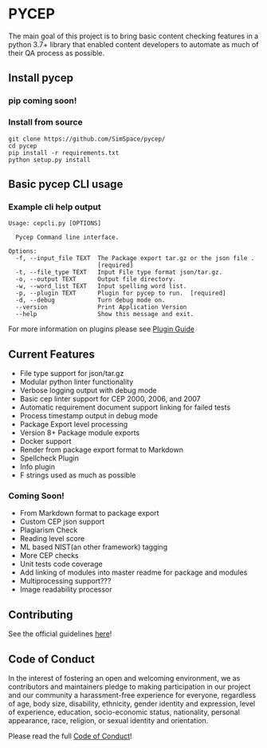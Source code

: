 # PYCEP

The main goal of this project is to bring basic content checking features in a python 3.7+ library that enabled content developers to automate as much of their QA process as possible.

## Install pycep

### pip coming soon!

### Install from source

    git clone https://github.com/SimSpace/pycep/
    cd pycep 
    pip install -r requirements.txt
    python setup.py install

## Basic pycep CLI usage

### Example cli help output

    Usage: cepcli.py [OPTIONS]
    
      Pycep Command line interface.
    
    Options:
      -f, --input_file TEXT  The Package export tar.gz or the json file .
                             [required]
      -t, --file_type TEXT   Input File type format json/tar.gz.
      -o, --output TEXT      Output file directory.
      -w, --word_list TEXT   Input spelling word list.
      -p, --plugin TEXT      Plugin for pycep to run.  [required]
      -d, --debug            Turn debug mode on.
      --version              Print Application Version
      --help                 Show this message and exit.



For more information on plugins please see [Plugin Guide](docs/PLUGINS.md)

## Current Features

-   File type support for json/tar.gz 
-   Modular python linter functionality 
-   Verbose logging output with debug mode
-   Basic cep linter support for CEP 2000, 2006, and 2007
-   Automatic requirement document support linking for failed tests
-   Process timestamp output in debug mode
-   Package Export level processing 
-   Version 8+ Package module exports
-   Docker support
-   Render from package export format to Markdown
-   Spellcheck Plugin
-   Info plugin
-   F strings used as much as possible


### Coming Soon!

-   From Markdown format to package export
-   Custom CEP json support
-   Plagiarism Check
-   Reading level score
-   ML based NIST(an other framework) tagging
-   More CEP checks
-   Unit tests code coverage
-   Add linking of modules into master readme for package and modules
-   Multiprocessing support???
-   Image readability processor

## Contributing  

See the official guidelines [here](docs/CONTRIBUTING.md)!

## Code of Conduct 
In the interest of fostering an open and welcoming environment, we as contributors and maintainers pledge to making participation in our project and our community a harassment-free experience for everyone, regardless of age, body size, disability, ethnicity, gender identity and expression, level of experience, education, socio-economic status, nationality, personal appearance, race, religion, or sexual identity and orientation.

Please read the full [Code of Conduct](docs/CODE-OF-CONDUCT.md)!